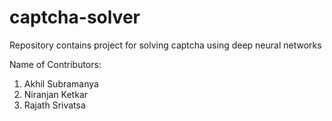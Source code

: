 # captcha-solver
Repository contains project for solving captcha using deep neural networks

Name of Contributors:
1. Akhil Subramanya
2. Niranjan Ketkar
3. Rajath Srivatsa
